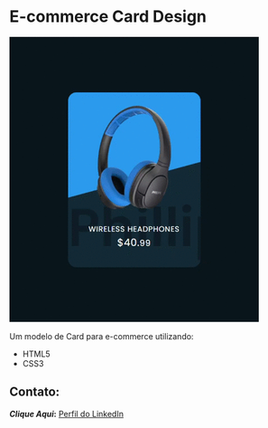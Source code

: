 # E-commerce Card Design

![](/imgs/gif_for_readme.gif)

Um modelo de Card para e-commerce utilizando:

- HTML5
- CSS3

## Contato:

**_Clique Aqui_:**
[Perfil do LinkedIn](http://linkedin.com/in/joilsonmslopes)